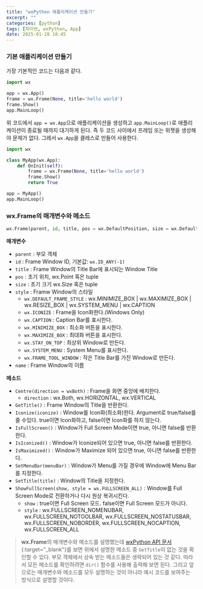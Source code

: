 ```yaml
---
title: "wxPython 애플리케이션 만들기"
excerpt: ""
categories: [python]
tags: [파이썬, wxPython, App]
date: 2025-01-28 18:45
---
```


### 기본 애플리케이션 만들기

가장 기본적인 코드는 다음과 같다.

```python
import wx

app = wx.App()
frame = wx.Frame(None, title='hello world')
frame.Show()
app.MainLoop()
```

위 코드에서 `app = wx.App`으로 애플리케이션을 생성하고 `app.MainLoop()`로 애플리케이션이 종료될 때까지 대기하게 된다. 즉 두 코드 사이에서 프레임 또는 위젯을 생성해야 문제가 없다. 그레서 `wx.App`을 클레스로 만들어 사용한다.

```python
import wx

class MyApp(wx.App):
	def OnInit(self):
		frame = wx.Frame(None, title='hello world')
		frame.Show()
		return True

app = MyApp()
app.MainLoop()
```

### wx.Frame의 매개변수와 메소드

```python
wx.Frame(parent, id, title, pos = wx.DefaultPosition, size = wx.DefaultSize, style = wx.DEFAULT_FRAME_STYLE, name = 'frame')
```

**매개변수**

* `parent` : 부모 객체
* `id` : Frame Window ID, 기본값: `wx.ID_ANY(-1)`
* `title` : Frame Window의 Title Bar에 표시되는 Window Title
* `pos` : 초기 위치, wx.Point 혹은 tuple
* `size` : 초기 크기 wx.Size 혹은 tuple
* `style` : Framw Window의 스타일
	- `wx.DEFAULT_FRAME_STYLE` : wx.MINIMIZE_BOX | wx.MAXIMIZE_BOX | wx.RESIZE_BOX | wx.SYSTEM_MENU | wx.CAPTION
	- `wx.ICONIZE` : Frame을 Icon화한다.(Windows Only)
	- `wx.CAPTION` : Caption Bar를 표시한다.
	- `wx.MINIMIZE_BOX` : 최소화 버튼을 표시한다.
	- `wx.MAXIMIZE_BOX` : 최대화 버튼을 표시한다.
	- `wx.STAY_ON_TOP` : 최상위 Window로 만든다.
	- `wx.SYSTEM_MENU` : System Menu를 표시한다.
	- `wx.FRAME_TOOL_WINDOW` : 작은 Title Bar를 가진 Window로 만든다.
* `name` : Frame Window의 이름

**메소드**

* `Centre(direction = wxBoth)` : Frame을 화면 중앙에 배치한다.
	- `direction` : wx.Both, wx.HORIZONTAL, wx.VERTICAL
* `GetTitle()` : Frame Window의 Title을 반환한다.
* `Iconize(iconize)` : Window를 Icon화(최소화)한다. Argument로 true/false를 줄 수있다. true이면 Icon화하고, false이면 Icon화를 하지 않는다.
* `IsFullScreen()` : Window가 Full Screen Mode이면 true, 아니면 false를 반환한다.
* `IsIconized()` : Window가 Iconize되어 있으면 true, 아니면 false를 반환한다.
* `IsMaximized()` : Window가 Maximize 되어 있으면 true, 아니면 false를 반환한다.
* `SetMenuBar(menuBar)` : Window가 Menu를 가질 경우에 Window에 Menu Bar를 지정한다.
* `SetTitle(title)` : Window의 Title을 지정한다.
* `ShowFullScreen(show, style = wx.FULLSCREEN_ALL)` : Window를 Full Screen Mode로 전환하거나 다시 원상 복귀시킨다.
	- `show` : true이면 Full Screen 모드. false이면 Full Screen 모드가 아니다.
	- `style` : wx.FULLSCREEN_NOMENUBAR, wx.FULLSCREEN_NOTOOLBAR, wx.FULLSCREEN_NOSTATUSBAR, wx.FULLSCREEN_NOBORDER, wx.FULLSCREEN_NOCAPTION, wx.FULLSCREEN_ALL

> **wx.Frame**의 매개변수와 메소드를 설명했는데 [wxPython API 문서](https://docs.wxpython.org/index.html){:target="_blank"}를 보면 위에서 설명한 메소드 중 `GetTitle`이 없는 것을 확인할 수 있다. 부모 객체에서 상속 받는 메소드들은 생략되어 있는 것 같다. 따라서 모든 메소드를 확인하려면 `dir()` 함수를 사용해 출력해 보면 된다.
> 그리고 앞으로는 매개변수와 메소드를 모두 설명하는 것이 아니라 예시 코드를 보여주는 방식으로 설명할 것이다.
